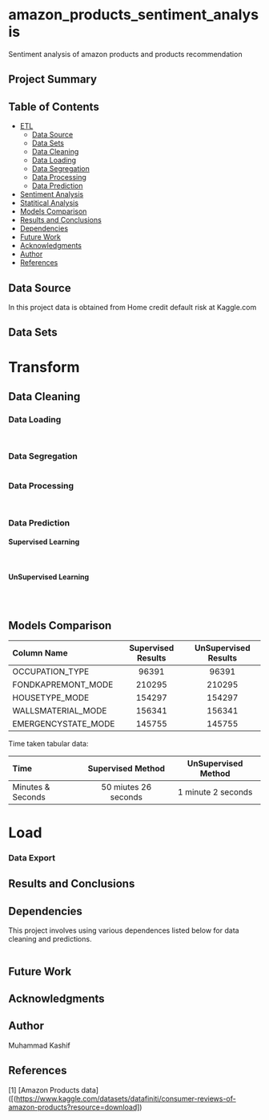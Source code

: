 # amazon_products_sentiment_analysis
Sentiment analysis of amazon products and products recommendation

## Project Summary


## Table of Contents
- [ETL](#ETL)
  - [Data Source](#data-source)
  - [Data Sets](#data-sets)
  - [Data Cleaning](#data-cleaning)
  - [Data Loading](#data-loading)
  - [Data Segregation](#data-segregation)
  - [Data Processing](#data-processing)
  - [Data Prediction](#data-prediction)
- [Sentiment Analysis](#sentiment-analysis)
- [Statitical Analysis](#statitical-analysis)
- [Models Comparison](#models-comparison) 
- [Results and Conclusions](#results-and-conclusions)
- [Dependencies](#dependencies)
- [Future Work](#future-work)
- [Acknowledgments](#acknowledgments)
- [Author](#author)
- [References](#references)

## Data Source
In this project data is obtained from Home credit default risk at Kaggle.com 
## Data Sets


# Transform

## Data Cleaning


### Data Loading


``` bash

```


``` bash

```

### Data Segregation

``` bash

```

### Data Processing


``` bash

```

``` bash


```


### Data Prediction  
#### Supervised Learning  



``` bash

```


```

```

#### UnSupervised Learning  

``` bash

```
 
```


```

## Models Comparison


| Column Name        | Supervised Results | UnSupervised Results |
| :----------------- | :----------------: | :-------------------:|
| OCCUPATION_TYPE    | 96391              | 96391                |
| FONDKAPREMONT_MODE | 210295             | 210295               |
| HOUSETYPE_MODE     | 154297             | 154297               |
| WALLSMATERIAL_MODE | 156341             | 156341               |
| EMERGENCYSTATE_MODE| 145755             | 145755               |

Time taken tabular data:  

| Time                 | Supervised Method   | UnSupervised Method  |
| :-----------------   | :----------------:  | :-------------------:|
| Minutes & Seconds    | 50 miutes 26 seconds| 1 minute 2 seconds   |  




# Load

### Data Export


## Results and Conclusions

  
## Dependencies

This project involves using various dependences listed below for data cleaning and predictions.

```bash


```
## Future Work


## Acknowledgments


## Author

Muhammad Kashif 

## References
[1] [Amazon Products data]([(https://www.kaggle.com/datasets/datafiniti/consumer-reviews-of-amazon-products?resource=download])
